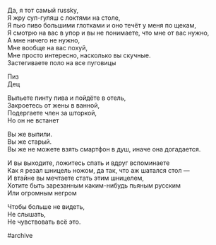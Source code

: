 Да, я тот самый russky,  
Я жру суп-гуляш с локтями на столе,  
Я пью пиво большими глотками и оно течёт у меня по щекам,  
Я смотрю на вас в упор и вы не понимаете, что мне от вас нужно,  
А мне ничего не нужно,  
Мне вообще на вас похуй,  
Мне просто интересно, насколько вы скучные.  
Застегиваете поло на все пуговицы

Пиз  
Дец 

Выпьете пинту пива и пойдёте в отель,  
Закроетесь от жены в ванной,  
Подергаете член за шторкой,  
Но он не встанет

Вы же выпили.  
Вы же старый.  
Вы же не можете взять смартфон в душ, иначе она догадается.

И вы выходите, ложитесь спать и вдруг вспоминаете  
Как я резал шницель ножом, да так, что аж шатался стол —  
И втайне вы мечтаете стать этим шницелем,  
Хотите быть зарезанным каким-нибудь пьяным русским  
Или огромным негром

Чтобы больше не видеть,  
Не слышать,  
Не чувствовать всё это.

#archive